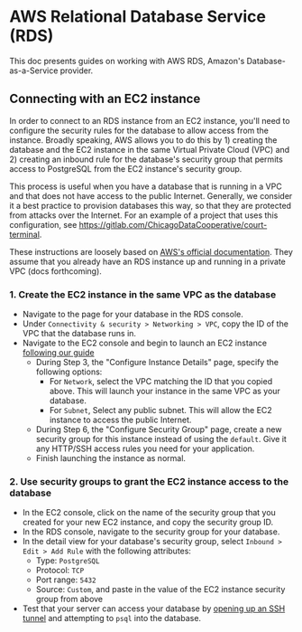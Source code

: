 # AWS Relational Database Service (RDS)

This doc presents guides on working with AWS RDS, Amazon's Database-as-a-Service provider.

## Connecting with an EC2 instance

In order to connect to an RDS instance from an EC2 instance, you'll need to configure the security rules for the database to allow access from the instance. Broadly speaking, AWS allows you to do this by 1) creating the database and the EC2 instance in the same Virtual Private Cloud (VPC) and 2) creating an inbound rule for the database's security group that permits access to PostgreSQL from the EC2 instance's security group.

This process is useful when you have a database that is running in a VPC and that does not have access to the public Internet. Generally, we consider it a best practice to provision databases this way, so that they are protected from attacks over the Internet. For an example of a project that uses this configuration, see https://gitlab.com/ChicagoDataCooperative/court-terminal.

These instructions are loosely based on [AWS's official documentation](https://docs.aws.amazon.com/AmazonRDS/latest/UserGuide/USER_VPC.Scenarios.html#USER_VPC.Scenario1). They assume that you already have an RDS instance up and running in a private VPC (docs forthcoming).

### 1. Create the EC2 instance in the same VPC as the database

- Navigate to the page for your database in the RDS console.
- Under `Connectivity & security > Networking > VPC`, copy the ID of the VPC that the database runs in.
- Navigate to the EC2 console and begin to launch an EC2 instance [following our guide](https://github.com/datamade/deploy-a-site/blob/master/Launch-a-new-EC2-Instance.md)
    - During Step 3, the "Configure Instance Details" page, specify the following options:
        - For `Network`, select the VPC matching the ID that you copied above. This will launch your instance in the same VPC as your database.
        - For `Subnet`, Select any public subnet. This will allow the EC2 instance to access the public Internet.
    - During Step 6, the "Configure Security Group" page, create a new security group for this instance instead of using the `default`. Give it any HTTP/SSH access rules you need for your application.
    - Finish launching the instance as normal.

### 2. Use security groups to grant the EC2 instance access to the database

- In the EC2 console, click on the name of the security group that you created for your new EC2 instance, and copy the security group ID.
- In the RDS console, navigate to the security group for your database.
- In the detail view for your database's security group, select `Inbound > Edit > Add Rule` with the following attributes:
    - Type: `PostgreSQL`
    - Protocol: `TCP`
    - Port range: `5432`
    - Source: `Custom`, and paste in the value of the EC2 instance security group from above
- Test that your server can access your database by [opening up an SSH tunnel](/postgres/Interacting-with-a-remote-database.md) and attempting to `psql` into the database. 
